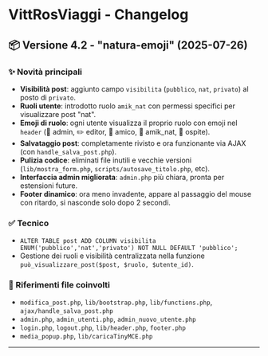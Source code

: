 # VittRosViaggi - Changelog

## 📦 Versione 4.2 - "natura-emoji" (2025-07-26)

### ✨ Novità principali

- **Visibilità post**: aggiunto campo `visibilita` (`pubblico`, `nat`, `privato`) al posto di `privato`.
- **Ruoli utente**: introdotto ruolo `amik_nat` con permessi specifici per visualizzare post "nat".
- **Emoji di ruolo**: ogni utente visualizza il proprio ruolo con emoji nel `header` (👑 admin, ✏️ editor, 🧭 amico, 🌿 amik_nat, 👤 ospite).
- **Salvataggio post**: completamente rivisto e ora funzionante via AJAX (con `handle_salva_post.php`).
- **Pulizia codice**: eliminati file inutili e vecchie versioni (`lib/mostra_form.php`, `scripts/autosave_titolo.php`, etc).
- **Interfaccia admin migliorata**: `admin.php` più chiara, pronta per estensioni future.
- **Footer dinamico**: ora meno invadente, appare al passaggio del mouse con ritardo, si nasconde solo dopo 2 secondi.

### ✅ Tecnico

- `ALTER TABLE post ADD COLUMN visibilita ENUM('pubblico','nat','privato') NOT NULL DEFAULT 'pubblico';`
- Gestione dei ruoli e visibilità centralizzata nella funzione `può_visualizzare_post($post, $ruolo, $utente_id)`.

### 🧰 Riferimenti file coinvolti

- `modifica_post.php`, `lib/bootstrap.php`, `lib/functions.php`, `ajax/handle_salva_post.php`
- `admin.php`, `admin_utenti.php`, `admin_nuovo_utente.php`
- `login.php`, `logout.php`, `lib/header.php`, `footer.php`
- `media_popup.php`, `lib/caricaTinyMCE.php`

---


